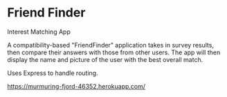 # Friend Finder

Interest Matching App

A compatibility-based "FriendFinder" application takes in survey results, then compare their answers with those from other users. The app will then display the name and picture of the user with the best overall match.

Uses Express to handle routing. 

https://murmuring-fjord-46352.herokuapp.com/
